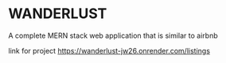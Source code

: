 # WANDERLUST
A complete MERN stack web application  that is similar to airbnb


link for project
https://wanderlust-jw26.onrender.com/listings
